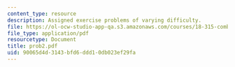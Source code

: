 ```yaml
---
content_type: resource
description: Assigned exercise problems of varying difficulty.
file: https://ol-ocw-studio-app-qa.s3.amazonaws.com/courses/18-315-combinatorial-theory-hyperplane-arrangements-fall-2004/90065d4d3143bfd6ddd10db023ef29fa_prob2.pdf
file_type: application/pdf
resourcetype: Document
title: prob2.pdf
uid: 90065d4d-3143-bfd6-ddd1-0db023ef29fa
---
```

